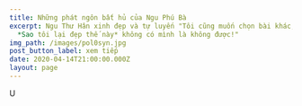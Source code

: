 ```yaml
---
title: Những phát ngôn bất hủ của Ngu Phú Bà
excerpt: Ngu Thư Hân xinh đẹp và tự luyến "Tôi cũng muốn chọn bài khác, nhưng
  *Sao tôi lại đẹp thế này* không có mình là không được!"
img_path: /images/pol0syn.jpg
post_button_label: xem tiếp
date: 2020-04-14T21:00:00.000Z
layout: page
---
```

U
